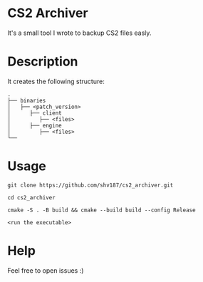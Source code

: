 # CS2 Archiver
It's a small tool I wrote to backup CS2 files easly.

# Description
It creates the following structure:
```
.
├── binaries
│   ├── <patch_version> 
│      ├── client
│         ├── <files>
│      ├── engine
│         ├── <files>
└──
```

# Usage
```
git clone https://github.com/shv187/cs2_archiver.git
```
```
cd cs2_archiver
```
```
cmake -S . -B build && cmake --build build --config Release
```
```
<run the executable>
```

# Help 
Feel free to open issues :)
